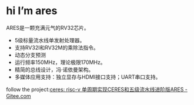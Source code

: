 # hi I’m ares

ARES是一颗充满元气的RV32芯片。

* 5级标量流水线单发射处理器。
* 支持RV32I和RV32M的乘除法指令。
* 动态分支预测
* 运行频率150MHz，理论极限170MHz。
* 精简的总线设计，冯·诺依曼架构。
* 多媒体应用支持：独立显存与HDMI接口支持；UART串口支持。

follow the project:[ceres: risc-v 单周期实现CERES和五级流水线进阶版ARES - Gitee.com](https://gitee.com/ultralyj/ceres/tree/ares/)



